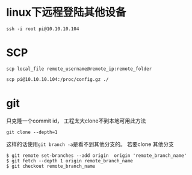 
# linux下远程登陆其他设备
```
ssh -i root pi@10.10.10.104
```

# SCP
```
scp local_file remote_username@remote_ip:remote_folder

scp pi@10.10.10.104:/proc/config.gz ./
```

# git
只克隆一个commit id， 工程太大clone不到本地可用此方法
```
git clone --depth=1
```
这样的话使用`git branch -a`是看不到其他分支的。
若要clone 其他分支
```
$ git remote set-branches --add origin  origin 'remote_branch_name'
$ git fetch --depth 1 origin remote_branch_name
$ git checkout remote_branch_name
```